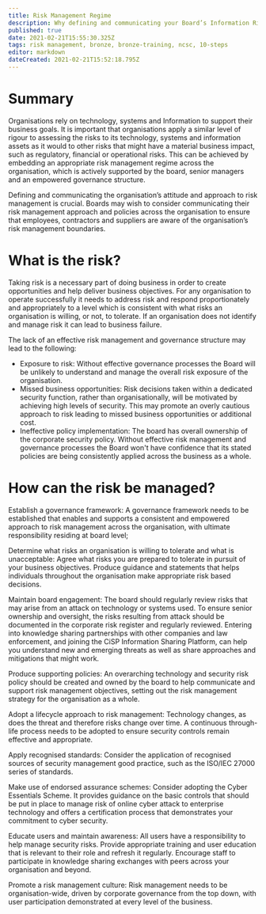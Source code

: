 ```yaml
---
title: Risk Management Regime
description: Why defining and communicating your Board’s Information Risk Management Regime is central to your organization’s overall cyber security strategy.
published: true
date: 2021-02-21T15:55:30.325Z
tags: risk management, bronze, bronze-training, ncsc, 10-steps
editor: markdown
dateCreated: 2021-02-21T15:52:18.795Z
---
```


# Summary
Organisations rely on technology, systems and Information to support their business goals. It is important that organisations apply a similar level of rigour to assessing the risks to its technology, systems and information assets as it would to other risks that might have a material business impact, such as regulatory, financial or operational risks. This can be achieved by embedding an appropriate risk management regime across the organisation, which is actively supported by the board, senior managers and an empowered governance structure.

Defining and communicating the organisation’s attitude and approach to risk management is crucial. Boards may wish to consider communicating their risk management approach and policies across the organisation to ensure that employees, contractors and suppliers are aware of the organisation’s risk management boundaries.

# What is the risk?
Taking risk is a necessary part of doing business in order to create opportunities and help deliver business objectives. For any organisation to operate successfully it needs to address risk and respond proportionately and appropriately to a level which is consistent with what risks an organisation is willing, or not, to tolerate. If an organisation does not identify and manage risk it can lead to business failure.

The lack of an effective risk management and governance structure may lead to the following:

- Exposure to risk: Without effective governance processes the Board will be unlikely to understand and manage the overall risk exposure of the organisation.
- Missed business opportunities: Risk decisions taken within a dedicated security function, rather than organisationally, will be motivated by achieving high levels of security. This may promote an overly cautious approach to risk leading to missed business opportunities or additional cost.
- Ineffective policy implementation: The board has overall ownership of the corporate security policy. Without effective risk management and governance processes the Board won't have confidence that its stated policies are being consistently applied across the business as a whole.

# How can the risk be managed?
Establish a governance framework:  A governance framework needs to be established that enables and supports a consistent and empowered approach to risk management across the organisation, with ultimate responsibility residing at board level;

Determine what risks an organisation is willing to tolerate and what is unacceptable: Agree what risks you are prepared to tolerate in pursuit of your business objectives. Produce guidance and statements that helps individuals throughout the organisation make appropriate risk based decisions.

Maintain board engagement: The board should regularly review risks that may arise from an attack on technology or systems used. To ensure senior ownership and oversight, the risks resulting from attack should be documented in the corporate risk register and regularly reviewed. Entering into knowledge sharing partnerships with other companies and law enforcement, and joining the CiSP Information Sharing Platform, can help you understand new and emerging threats as well as share approaches and mitigations that might work.

Produce supporting policies: An overarching technology and security risk policy should be created and owned by the board to help communicate and support risk management objectives, setting out the risk management strategy for the organisation as a whole.

Adopt a lifecycle approach to risk management: Technology changes, as does the threat and therefore risks change over time. A continuous through-life process needs to be adopted to ensure security controls remain effective and appropriate.

Apply recognised standards: Consider the application of recognised sources of security management good practice, such as the ISO/IEC 27000 series of standards.

Make use of endorsed assurance schemes: Consider adopting the Cyber Essentials Scheme. It provides guidance on the basic controls that should be put in place to manage risk of online cyber attack to enterprise technology and offers a certification process that demonstrates your commitment to cyber security.

Educate users and maintain awareness: All users have a responsibility to help manage security risks. Provide appropriate training and user education that is relevant to their role and refresh it regularly. Encourage staff to participate in knowledge sharing exchanges with peers across your organisation and beyond.

Promote a risk management culture: Risk management needs to be organisation-wide, driven by corporate governance from the top down, with user participation demonstrated at every level of the business.